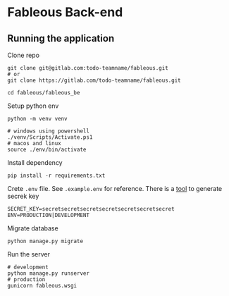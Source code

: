 # Fableous Back-end

## Running the application

Clone repo
```shell script
git clone git@gitlab.com:todo-teamname/fableous.git
# or
git clone https://gitlab.com/todo-teamname/fableous.git

cd fableous/fableous_be
```

Setup python env
```shell script
python -m venv venv

# windows using powershell
./venv/Scripts/Activate.ps1
# macos and linux
source ./env/bin/activate
```

Install dependency
```shell script
pip install -r requirements.txt
```

Crete `.env` file. See `.example.env` for reference. There is a [tool](https://miniwebtool.com/django-secret-key-generator/) to generate secrek key
```.env
SECRET_KEY=secretsecretsecretsecretsecretsecretsecret
ENV=PRODUCTION|DEVELOPMENT
```

Migrate database
```shell script
python manage.py migrate
```

Run the server
```shell script
# development
python manage.py runserver
# production
gunicorn fableous.wsgi
```
